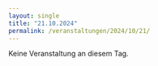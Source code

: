 ```yaml
---
layout: single
title: "21.10.2024"
permalink: /veranstaltungen/2024/10/21/
---
```


Keine Veranstaltung an diesem Tag.
